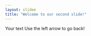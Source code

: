 ```yaml
---
layout: slidee
title: "Welcome to our second slide!"
---
```

Your text
Use the left arrow to go back!
